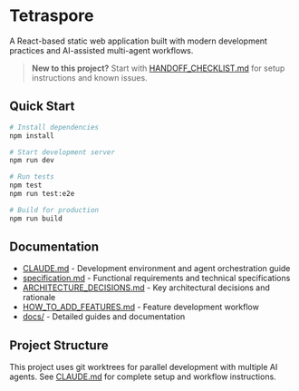 # Tetraspore

A React-based static web application built with modern development practices and AI-assisted multi-agent workflows.

> **New to this project?** Start with [HANDOFF_CHECKLIST.md](HANDOFF_CHECKLIST.md) for setup instructions and known issues.

## Quick Start

```bash
# Install dependencies
npm install

# Start development server
npm run dev

# Run tests
npm test
npm run test:e2e

# Build for production
npm run build
```

## Documentation

- [CLAUDE.md](CLAUDE.md) - Development environment and agent orchestration guide
- [specification.md](specification.md) - Functional requirements and technical specifications
- [ARCHITECTURE_DECISIONS.md](ARCHITECTURE_DECISIONS.md) - Key architectural decisions and rationale
- [HOW_TO_ADD_FEATURES.md](HOW_TO_ADD_FEATURES.md) - Feature development workflow
- [docs/](docs/) - Detailed guides and documentation

## Project Structure

This project uses git worktrees for parallel development with multiple AI agents. See [CLAUDE.md](CLAUDE.md) for complete setup and workflow instructions.